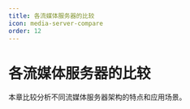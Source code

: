 ```yaml
---
title: 各流媒体服务器的比较
icon: media-server-compare
order: 12
---
```


# 各流媒体服务器的比较

本章比较分析不同流媒体服务器架构的特点和应用场景。
